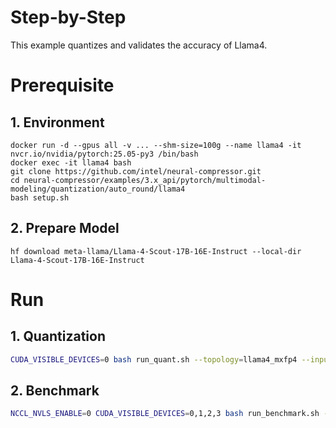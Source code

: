 # Step-by-Step

This example quantizes and validates the accuracy of Llama4.

# Prerequisite

## 1. Environment

```shell
docker run -d --gpus all -v ... --shm-size=100g --name llama4 -it nvcr.io/nvidia/pytorch:25.05-py3 /bin/bash
docker exec -it llama4 bash
git clone https://github.com/intel/neural-compressor.git
cd neural-compressor/examples/3.x_api/pytorch/multimodal-modeling/quantization/auto_round/llama4
bash setup.sh
```

## 2. Prepare Model

```shell
hf download meta-llama/Llama-4-Scout-17B-16E-Instruct --local-dir Llama-4-Scout-17B-16E-Instruct
```

# Run

## 1. Quantization

```bash
CUDA_VISIBLE_DEVICES=0 bash run_quant.sh --topology=llama4_mxfp4 --input_model=Llama-4-Scout-17B-16E-Instruct/ --iters=0
```


## 2. Benchmark

```bash
NCCL_NVLS_ENABLE=0 CUDA_VISIBLE_DEVICES=0,1,2,3 bash run_benchmark.sh --topology=llama4_mxfp4 --input_model=saved_results/Llama-4-Scout-17B-16E-Instruct-w4g32/ --tasks=piqa --batch_size=1 --tp_size=4
```
